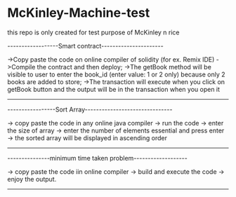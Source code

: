 # McKinley-Machine-test
this repo is only created for test purpose of McKinley n rice

------------------Smart contract----------------------

->Copy paste the code on online compiler of solidity (for ex. Remix IDE)
->Compile the contract and then deploy;
->The getBook method will be visible to user to enter the book_id (enter value: 1 or 2 only) because only 2 books are added to store;
->The transaction will execute when you click on getBook button and the output will be in the transaction when you open it


----------------------------------------------------------

-----------------Sort Array-------------------------------

-> copy paste the code in any online java compiler
-> run the code
-> enter the size of array
-> enter the number of elements essential and press enter
-> the sorted array will be displayed in ascending order


-----------------------------------------------------------

---------------minimum time taken problem-------------------

-> copy paste the code iin online compiler
-> build and execute the code
-> enjoy the output.

------------------------------------------------------------



